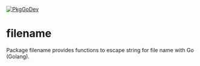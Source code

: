 [![PkgGoDev](https://pkg.go.dev/badge/hareku/filename)](https://pkg.go.dev/hareku/filename)

# filename
Package filename provides functions to escape string for file name with Go (Golang).
